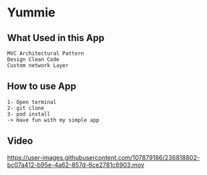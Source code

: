 # Yummie

## What Used in this App
    MVC Architectural Pattern
    Design Clean Code
    Custom network Layer
    
## How to use App 
    1- Open terminal 
    2- git clone 
    3- pod install
    -> Have fun with my simple app    

## Video

https://user-images.githubusercontent.com/107879186/236818802-bc07a412-b95e-4a62-857d-6ce2781c6903.mov

